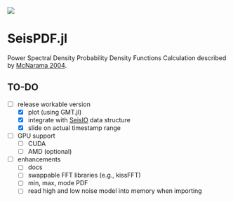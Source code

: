 [![][action-img]][action-url]

# SeisPDF.jl
Power Spectral Density Probability Density Functions Calculation
described by [McNarama 2004](https://pubs.usgs.gov/of/2005/1438/).

## TO-DO
- [ ] release workable version
    - [x] plot (using GMT.jl)
    - [x] integrate with [SeisIO](https://github.com/jpjones76/SeisIO.jl) data structure
    - [x] slide on actual timestamp range
- [ ] GPU support
    - [ ] CUDA
    - [ ] AMD (optional)
- [ ] enhancements
    - [ ] docs
    - [ ] swappable FFT libraries (e.g., kissFFT)
    - [ ] min, max, mode PDF
    - [ ] read high and low noise model into memory when importing

<!-- URLS -->
[action-img]: https://github.com/Cuda-Chen/SeisPDF.jl/workflows/CI/badge.svg
[action-url]: https://github.com/Cuda-Chen/SeisPDF.jl/actions
